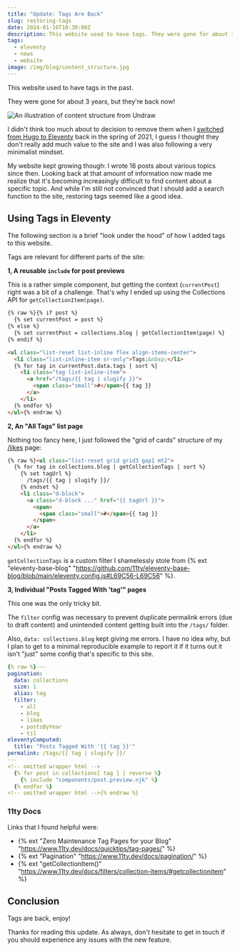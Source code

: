 ```yaml
---
title: "Update: Tags Are Back"
slug: restoring-tags
date: 2024-01-16T10:30:00Z
description: This website used to have tags. They were gone for about 3 years, but they're back now.
tags:
  - eleventy
  - news
  - website
image: /img/blog/content_structure.jpg
---
```


This website used to have tags in the past.

They were gone for about 3 years, but they're back now!

<img src="/static/img/blog/content_structure.jpg" class="img-fluid img-center" alt="An illustration of content structure from Undraw">

I didn't think too much about to decision to remove them when I [switched from Hugo to Eleventy](/blog/migrating-from-hugo-to-eleventy/) back in the spring of 2021, I guess I thought they don't really add much value to the site and I was also following a very minimalist mindset.

My website kept growing though: I wrote 16 posts about various topics since then. Looking back at that amount of information now made me realize that it's becoming increasingly difficult to find content about a specific topic. And while I'm still not convinced that I should add a search function to the site, restoring tags seemed like a good idea.

## Using Tags in Eleventy

The following section is a brief "look under the hood" of how I added tags to this website.

Tags are relevant for different parts of the site:

**1, A reusable `include` for post previews**

This is a rather simple component, but getting the context (`currentPost`) right was a bit of a challenge. That's why I ended up using the Collections API for `getCollectionItem(page)`.

```html
{% raw %}{% if post %}
  {% set currentPost = post %}
{% else %}
  {% set currentPost = collections.blog | getCollectionItem(page) %}
{% endif %}

<ul class="list-reset list-inline flex align-items-center">
  <li class="list-inline-item sr-only">Tags:&nbsp;</li>
  {% for tag in currentPost.data.tags | sort %}
    <li class="tag list-inline-item">
      <a href="/tags/{{ tag | slugify }}">
        <span class="small">#</span>{{ tag }}
      </a>
    </li>
  {% endfor %}
</ul>{% endraw %}
```

**2, An "All Tags" list page**

Nothing too fancy here, I just followed the "grid of cards" structure of my [/likes](/likes/) page:

```html
{% raw %}<ul class="list-reset grid grid3 gap1 mt2">
  {% for tag in collections.blog | getCollectionTags | sort %}
    {% set tagUrl %}
      /tags/{{ tag | slugify }}/
    {% endset %}
    <li class="d-block">
      <a class="d-block ..." href="{{ tagUrl }}">
        <span>
          <span class="small">#</span>{{ tag }}
        </span>
      </a>
    </li>
  {% endfor %}
</ul>{% endraw %}
```

`getCollectionTags` is a custom filter I shamelessly stole from {% ext "eleventy-base-blog" "https://github.com/11ty/eleventy-base-blog/blob/main/eleventy.config.js#L69C56-L69C56" %}.

**3, Individual "Posts Tagged With 'tag'" pages**

This one was the only tricky bit.

The `filter` config was necessary to prevent duplicate permalink errors (due to draft content) and unintended content getting built into the `/tags/` folder.

Also, `data: collections.blog` kept giving me errors. I have no idea why, but I plan to get to a minimal reproducible example to report it if it turns out it isn't "just" some config that's specific to this site.

```yaml
{% raw %}---
pagination:
  data: collections
  size: 1
  alias: tag
  filter:
    - all
    - blog
    - likes
    - postsByYear
    - til
eleventyComputed:
  title: "Posts Tagged With '{{ tag }}'"
permalink: /tags/{{ tag | slugify }}/
---
<!-- omitted wrapper html -->
  {% for post in collections[ tag ] | reverse %}
    {% include "components/post.preview.njk" %}
  {% endfor %}
<!-- omitted wrapper html -->{% endraw %}
```

### 11ty Docs

Links that I found helpful were:

- {% ext "Zero Maintenance Tag Pages for your Blog" "https://www.11ty.dev/docs/quicktips/tag-pages/" %}
- {% ext "Pagination" "https://www.11ty.dev/docs/pagination/" %}
- {% ext "getCollectionItem()" "https://www.11ty.dev/docs/filters/collection-items/#getcollectionitem" %}

## Conclusion

Tags are back, enjoy!

Thanks for reading this update. As always, don't hesitate to get in touch if you should experience any issues with the new feature.
